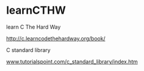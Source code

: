 learnCTHW
=========

learn C The Hard Way

http://c.learncodethehardway.org/book/

C standard library

www.tutorialspoint.com/c_standard_library/index.htm
